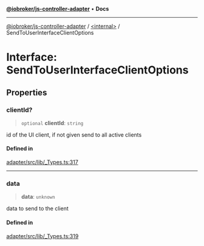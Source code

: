 [**@iobroker/js-controller-adapter**](../../README.md) • **Docs**

***

[@iobroker/js-controller-adapter](../../globals.md) / [\<internal\>](../README.md) / SendToUserInterfaceClientOptions

# Interface: SendToUserInterfaceClientOptions

## Properties

### clientId?

> `optional` **clientId**: `string`

id of the UI client, if not given send to all active clients

#### Defined in

[adapter/src/lib/\_Types.ts:317](https://github.com/ioBroker/ioBroker.js-controller/blob/77e3ad19ba544ef59ab9929a52ba17e35b9cc80a/packages/adapter/src/lib/_Types.ts#L317)

***

### data

> **data**: `unknown`

data to send to the client

#### Defined in

[adapter/src/lib/\_Types.ts:319](https://github.com/ioBroker/ioBroker.js-controller/blob/77e3ad19ba544ef59ab9929a52ba17e35b9cc80a/packages/adapter/src/lib/_Types.ts#L319)
